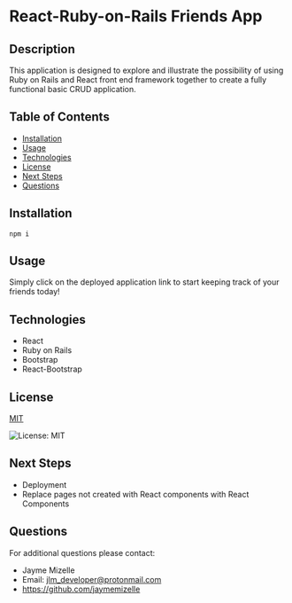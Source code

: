 # React-Ruby-on-Rails Friends App

## Description
This application is designed to explore and illustrate the possibility of using Ruby on Rails and React front end framework together to create a fully functional basic CRUD application.

## Table of Contents
  - [Installation](#installation)
  - [Usage](#usage)
  - [Technologies](#technologies)
  - [License](#license)
  - [Next Steps](#next-steps)
  - [Questions](#questions)


## Installation
``` npm i ```

## Usage
Simply click on the deployed application link to start keeping track of your friends today!

## Technologies
* React 
* Ruby on Rails 
* Bootstrap 
* React-Bootstrap

## License


  [MIT](https://opensource.org/licenses/MIT)
  

  ![License: MIT](https://img.shields.io/badge/License-MIT-9cf)

## Next Steps
* Deployment
* Replace pages not created with React components with React Components

## Questions
For additional questions please contact:
* Jayme Mizelle
* Email: jlm_developer@protonmail.com
* https://github.com/jaymemizelle
